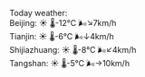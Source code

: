Today weather:  
Beijing: ☀️   🌡️-12°C 🌬️↘7km/h  
Tianjin: ☀️   🌡️-6°C 🌬️↓4km/h  
Shijiazhuang: ☀️   🌡️-8°C 🌬️↙4km/h  
Tangshan: ☀️   🌡️-5°C 🌬️→10km/h  
